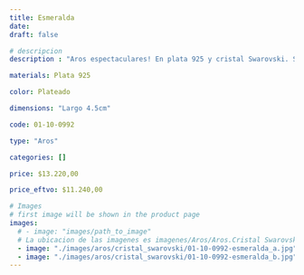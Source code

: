```yaml
---
title: Esmeralda
date: 
draft: false

# descripcion
description : "Aros espectaculares! En plata 925 y cristal Swarovski. Simplemente bellísimos."

materials: Plata 925

color: Plateado

dimensions: "Largo 4.5cm"

code: 01-10-0992

type: "Aros"

categories: []

price: $13.220,00

price_eftvo: $11.240,00

# Images
# first image will be shown in the product page
images:
  # - image: "images/path_to_image"
  # La ubicacion de las imagenes es imagenes/Aros/Aros.Cristal Swarovski/01-10-0992-esmeralda
  - image: "./images/aros/cristal_swarovski/01-10-0992-esmeralda_a.jpg"
  - image: "./images/aros/cristal_swarovski/01-10-0992-esmeralda_b.jpg"
---
```

